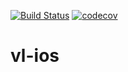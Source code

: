 [![Build Status](https://travis-ci.org/verifid/vl-ios.svg?branch=master)](https://travis-ci.org/verifid/vl-ios)
[![codecov](https://codecov.io/gh/verifid/vl-ios/branch/master/graph/badge.svg)](https://codecov.io/gh/verifid/vl-ios)

# vl-ios
